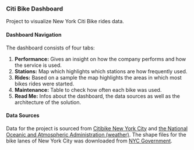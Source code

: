 ### Citi Bike Dashboard

Project to visualize New York Citi Bike rides data.

#### Dashboard Navigation

The dashboard consists of four tabs:

1. **Performance:** Gives an insight on how the company performs and how the service is used.
2. **Stations:** Map which highlights which stations are how frequently used.
3. **Rides:** Based on a sample the map highlights the areas in which most bikes rides were started.
4. **Maintenance:** Table to check how often each bike was used.
5. **Read Me:** Infos about the dashboard, the data sources as well as the architecture of the solution.

#### Data Sources

Data for the project is sourced from [Citibike New York City](https://ride.citibikenyc.com/system-data) and [the National Oceanic and Atmospheric Administration (weather)](https://www.noaa.gov/). The shape files for the bike lanes of New York City was downloaded from [NYC Government](https://www1.nyc.gov/html/dot/html/bicyclists/bikemaps.shtml).
